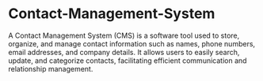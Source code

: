 # Contact-Management-System
A Contact Management System (CMS) is a software tool used to store, organize, and manage contact information such as names, phone numbers, email addresses, and company details. It allows users to easily search, update, and categorize contacts, facilitating efficient communication and relationship management.
